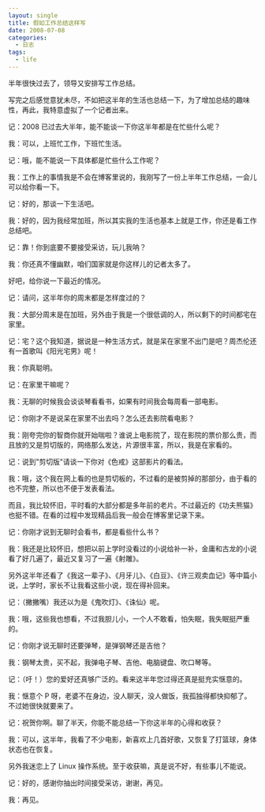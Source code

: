 ```yaml
---
layout: single
title: 假如工作总结这样写
date: 2008-07-08
categories:
  - 日志
tags:
  - life
---
```


半年很快过去了，领导又安排写工作总结。

写完之后感觉意犹未尽，不如把这半年的生活也总结一下，为了增加总结的趣味性，再此，我特意虚拟了一个记者出来。

记：2008 已过去大半年，能不能谈一下你这半年都是在忙些什么呢？

我：可以，上班忙工作，下班忙生活。

记：哦，能不能说一下具体都是忙些什么工作呢？

我：工作上的事情我是不会在博客里说的，我刚写了一份上半年工作总结，一会儿可以给你看一下。

记：好的，那谈一下生活吧。

我：好的，因为我经常加班，所以其实我的生活也基本上就是工作，你还是看工作总结吧。

记：靠！你到底要不要接受采访，玩儿我呐？

我：你还真不懂幽默，咱们国家就是你这样儿的记者太多了。

好吧，给你说一下最近的情况。

记：请问，这半年你的周末都是怎样度过的？

我：大部分周末是在加班，另外由于我是一个很低调的人，所以剩下的时间都宅在家里。

记：宅？这个我知道，据说是一种生活方式，就是呆在家里不出门是吧？周杰伦还有一首歌叫《阳光宅男》呢！

我：你真聪明。

记：在家里干嘛呢？

我：无聊的时候我会谈谈琴看看书，如果有时间我会每周看一部电影。

记：你刚才不是说呆在家里不出去吗？怎么还去影院看电影？

我：刚夸完你的智商你就开始喘啦？谁说上电影院了，现在影院的票价那么贵，而且放的又是剪切版的，网络那么发达，片源很丰富，所以，我是在家看的。

记：说到\"剪切版\"请谈一下你对《色戒》这部影片的看法。

我：哦，这个我在网上看的也是剪切板的，不过看的是被剪掉的那部分，由于看的也不完整，所以也不便于发表看法。

而且，我比较怀旧，平时看的大部分都是多年前的老片。不过最近的《功夫熊猫》也挺不错。在看的过程中发现精品后我一般会在博客里记录下来。

记：你刚才说到无聊时会看书，都是看些什么书？

我：我还是比较怀旧，想把以前上学时没看过的小说给补一补，金庸和古龙的小说看了好几遍了，最近又复习了一遍《射雕》。

另外这半年还看了《我这一辈子》、《月牙儿》、《白豆》、《许三观卖血记》等中篇小说，上学时，家长不让我看这些小说，现在得补回来。

记：（撇撇嘴）我还以为是《鬼吹灯》、《诛仙》呢。

我：哦，这些我也想看，不过我胆儿小，一个人不敢看，怕失眠，我失眠挺严重的。

记：你刚才说无聊时还要弹琴，是弹钢琴还是吉他？

我：钢琴太贵，买不起，我弹电子琴、吉他、电脑键盘、吹口琴等。

记：（吁！）您的爱好还真够广泛的。看来这半年您过得还真是挺充实惬意的。

我：惬意个 P 呀，老婆不在身边，没人聊天，没人做饭，我孤独得都快抑郁了。不过她很快就要来了。

记：祝贺你啊。聊了半天，你能不能总结一下你这半年的心得和收获？

我：可以，这半年，我看了不少电影，新喜欢上几首好歌，又恢复了打篮球，身体状态也在恢复。

另外我迷恋上了 Linux 操作系统。至于收获嘛，真是说不好，有些事儿不能说。

记：好的，感谢你抽出时间接受采访，谢谢，再见。

我：再见。
